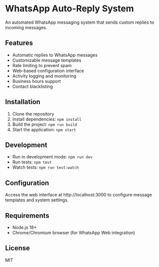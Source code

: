 # WhatsApp Auto-Reply System

An automated WhatsApp messaging system that sends custom replies to incoming messages.

## Features

- Automatic replies to WhatsApp messages
- Customizable message templates
- Rate limiting to prevent spam
- Web-based configuration interface
- Activity logging and monitoring
- Business hours support
- Contact blacklisting

## Installation

1. Clone the repository
2. Install dependencies: `npm install`
3. Build the project: `npm run build`
4. Start the application: `npm start`

## Development

- Run in development mode: `npm run dev`
- Run tests: `npm test`
- Watch tests: `npm run test:watch`

## Configuration

Access the web interface at http://localhost:3000 to configure message templates and system settings.

## Requirements

- Node.js 18+
- Chrome/Chromium browser (for WhatsApp Web integration)

## License

MIT